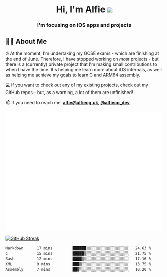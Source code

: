<h1 align="center">Hi, I'm Alfie <img src="https://raw.githubusercontent.com/MartinHeinz/MartinHeinz/master/wave.gif" width="30px"></h1>
<h3 align="center">I'm focusing on iOS apps and projects</h3>


## 🙋‍♂️ About Me

⏰ At the moment, I'm undertaking my GCSE exams - which are finishing at the end of June. Therefore, I have stopped working on _most_ projects - but there is a (currently) private project that I'm making small contributions to when I have the time. It's helping me learn more about iOS internals, as well as helping me achieve my goals to learn C and ARM64 assembly. 

💻 If you want to check out any of my existing projects, check out my GitHub repos - but, as a warning, a lot of them are unfinished!

📫 If you need to reach me: **alfie@alfiecg.uk**, **[@alfiecg_dev](https://twitter.com/alfiecg_dev)**

<img align="center" src="/github-metrics.svg" alt="Metrics" width="500">

[![GitHub Streak](https://streak-stats.demolab.com/?user=alfiecg24)](https://git.io/streak-stats)

<!--START_SECTION:waka-->

```txt
Markdown      17 mins         ██████░░░░░░░░░░░░░░░░░░░   24.63 %
C             15 mins         █████▒░░░░░░░░░░░░░░░░░░░   21.75 %
Bash          12 mins         ████▒░░░░░░░░░░░░░░░░░░░░   17.16 %
XML           9 mins          ███▒░░░░░░░░░░░░░░░░░░░░░   13.75 %
Assembly      7 mins          ██▓░░░░░░░░░░░░░░░░░░░░░░   10.20 %
```

<!--END_SECTION:waka-->
